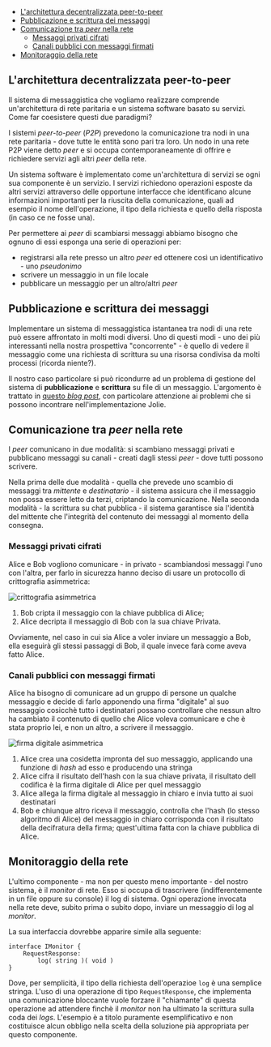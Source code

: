 - [L'architettura decentralizzata peer-to-peer](#larchitettura-decentralizzata-peer-to-peer)
- [Pubblicazione e scrittura dei messaggi](#pubblicazione-e-scrittura-dei-messaggi)
- [Comunicazione tra _peer_ nella rete](#comunicazione-tra-peer-nella-rete)
  - [Messaggi privati cifrati](#messaggi-privati-cifrati)
  - [Canali pubblici con messaggi firmati](#canali-pubblici-con-messaggi-firmati)
- [Monitoraggio della rete](#monitoraggio-della-rete)

## L'architettura decentralizzata peer-to-peer

Il sistema di messaggistica che vogliamo realizzare comprende un'architettura di rete paritaria e un sistema software basato su servizi.
Come far coesistere questi due paradigmi?

I sistemi _peer-to-peer_ (_P2P_) prevedono la comunicazione tra nodi in una rete paritaria - dove tutte le entità sono pari tra loro.
Un nodo in una rete P2P viene detto _peer_ e si occupa contemporaneamente di offrire e richiedere servizi agli altri _peer_ della rete.

Un sistema software è implementato come un'architettura di servizi se ogni sua componente è un servizio. 
I servizi richiedono operazioni esposte da altri servizi attraverso delle opportune interfacce che identificano alcune informazioni importanti per la riuscita della comunicazione, quali ad esempio il nome dell'operazione, il tipo della richiesta e quello della risposta (in caso ce ne fosse una).

Per permettere ai _peer_ di scambiarsi messaggi abbiamo bisogno che ognuno di essi esponga una serie di operazioni per:
- registrarsi alla rete presso un altro _peer_ ed ottenere così un identificativo - uno _pseudonimo_
- scrivere un messaggio in un file locale
- pubblicare un messaggio per un altro/altri _peer_

## Pubblicazione e scrittura dei messaggi

Implementare un sistema di messaggistica istantanea  tra nodi di una rete può essere affrontato in molti modi diversi.
Uno di questi modi - uno dei più interessanti nella nostra prospettiva "concorrente" - è quello di vedere il messaggio come una richiesta di scrittura su una risorsa condivisa da molti processi (ricorda niente?).

Il nostro caso particolare si può ricondurre ad un problema di gestione del sistema di **pubblicazione** e **scrittura** su file di un messaggio.
L'argomento è trattato in [questo _blog post_](https://spz.netlify.app/teaching/2020/05/12/appunti-jolie-publisher-writer), con particolare attenzione ai problemi che si possono incontrare nell'implementazione Jolie.

## Comunicazione tra _peer_ nella rete

I _peer_ comunicano in due modalità: si scambiano messaggi privati e pubblicano messaggi su canali - creati dagli stessi _peer_ - dove tutti possono scrivere.

Nella prima delle due modalità - quella che prevede uno scambio di messaggi tra _mittente_ e _destinatario_ - il sistema assicura che il messaggio non possa essere letto da terzi, criptando la comunicazione.
Nella seconda modalità - la scrittura su chat pubblica - il sistema garantisce sia l'identità del mittente che l'integrità del contenuto dei messaggi al momento della consegna.

### Messaggi privati cifrati

Alice e Bob vogliono comunicare - in privato - scambiandosi messaggi l'uno con l'altra, per farlo in sicurezza hanno deciso di usare un protocollo di crittografia asimmetrica:

![crittografia asimmetrica](https://upload.wikimedia.org/wikipedia/commons/thumb/e/e6/Crittografia_asimmetrica_schema.png/310px-Crittografia_asimmetrica_schema.png)

1. Bob cripta il messaggio con la chiave pubblica di Alice;
2. Alice decripta il messaggio di Bob con la sua chiave Privata.

Ovviamente, nel caso in cui sia Alice a voler inviare un messaggio a Bob, ella eseguirà gli stessi passaggi di Bob, il quale invece farà come aveva fatto Alice.

### Canali pubblici con messaggi firmati

Alice ha bisogno di comunicare ad un gruppo di persone un qualche messaggio e decide di farlo apponendo una firma "digitale" al suo messaggio cosicchè tutto i destinatari possano controllare che nessun altro ha cambiato il contenuto di quello che Alice voleva comunicare e che è stata proprio lei, e non un altro, a scrivere il messaggio.

![firma digitale asimmetrica](https://upload.wikimedia.org/wikipedia/commons/thumb/4/4d/Illustration_of_digital_signature.svg/220px-Illustration_of_digital_signature.svg.png)

1. Alice crea una cosidetta impronta del suo messaggio, applicando una funzione di _hash_ ad esso e producendo una stringa
2. Alice cifra il risultato dell'hash con la sua chiave privata, il risultato dell codifica è la firma digitale di Alice per quel messaggio 
3. Alice allega la firma digitale al messaggio in chiaro e invia tutto ai suoi destinatari
4. Bob e chiunque altro riceva il messaggio, controlla che l'hash (lo stesso algoritmo di Alice) del messaggio in chiaro corrisponda con il risultato della decifratura della firma; quest'ultima fatta con la chiave pubblica di Alice.

## Monitoraggio della rete

L'ultimo componente - ma non per questo meno importante - del nostro sistema, è il _monitor_ di rete.
Esso si occupa di trascrivere (indifferentemente in un file oppure su console) il log di sistema.
Ogni operazione invocata nella rete deve, subito prima o subito dopo, inviare un messaggio di log al _monitor_.

La sua interfaccia dovrebbe apparire simile alla seguente:

```jolie
interface IMonitor {
    RequestResponse:
        log( string )( void )
}
```

Dove, per semplicità, il tipo della richiesta dell'operazioe `log` è una semplice stringa.
L'uso di una operazione di tipo `RequestResponse`, che implementa una comunicazione bloccante vuole forzare il "chiamante" di questa operazione ad attendere finchè il _monitor_ non ha ultimato la scrittura sulla coda dei _logs_.
L'esempio è a titolo puramente esemplificativo e non costituisce alcun obbligo nella scelta della soluzione pià appropriata per questo componente.